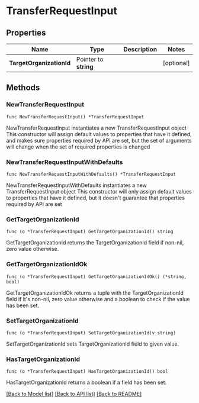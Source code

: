 # TransferRequestInput

## Properties

Name | Type | Description | Notes
------------ | ------------- | ------------- | -------------
**TargetOrganizationId** | Pointer to **string** |  | [optional] 

## Methods

### NewTransferRequestInput

`func NewTransferRequestInput() *TransferRequestInput`

NewTransferRequestInput instantiates a new TransferRequestInput object
This constructor will assign default values to properties that have it defined,
and makes sure properties required by API are set, but the set of arguments
will change when the set of required properties is changed

### NewTransferRequestInputWithDefaults

`func NewTransferRequestInputWithDefaults() *TransferRequestInput`

NewTransferRequestInputWithDefaults instantiates a new TransferRequestInput object
This constructor will only assign default values to properties that have it defined,
but it doesn't guarantee that properties required by API are set

### GetTargetOrganizationId

`func (o *TransferRequestInput) GetTargetOrganizationId() string`

GetTargetOrganizationId returns the TargetOrganizationId field if non-nil, zero value otherwise.

### GetTargetOrganizationIdOk

`func (o *TransferRequestInput) GetTargetOrganizationIdOk() (*string, bool)`

GetTargetOrganizationIdOk returns a tuple with the TargetOrganizationId field if it's non-nil, zero value otherwise
and a boolean to check if the value has been set.

### SetTargetOrganizationId

`func (o *TransferRequestInput) SetTargetOrganizationId(v string)`

SetTargetOrganizationId sets TargetOrganizationId field to given value.

### HasTargetOrganizationId

`func (o *TransferRequestInput) HasTargetOrganizationId() bool`

HasTargetOrganizationId returns a boolean if a field has been set.


[[Back to Model list]](../README.md#documentation-for-models) [[Back to API list]](../README.md#documentation-for-api-endpoints) [[Back to README]](../README.md)



